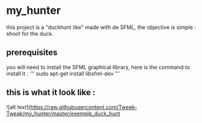 # my_hunter
this project is a "duckhunt like" made with de SFML, the objective is simple : shoot for the duck.

## prerequisites
you will need to install the SFML graphical library, here is the command to install it :
'''
sudo apt-get install libsfml-dev
'''

## this is what it look like :
![alt text](https://raw.githubusercontent.com/Tweek-Tweak/my_hunter/master/exemple_duck_hunt
